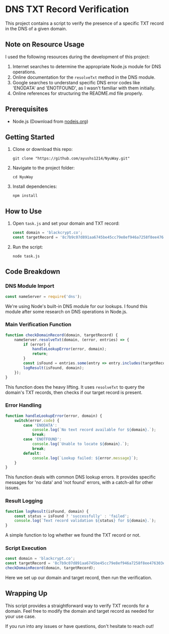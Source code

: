 # DNS TXT Record Verification

This project contains a script to verify the presence of a specific TXT record in the DNS of a given domain.

## Note on Resource Usage

I used the following resources during the development of this project:
1. Internet searches to determine the appropriate Node.js module for DNS operations.
2. Online documentation for the `resolveTxt` method in the DNS module.
3. Google searches to understand specific DNS error codes like 'ENODATA' and 'ENOTFOUND', as I wasn't familiar with them initially.
4. Online references for structuring the README.md file properly.


## Prerequisites

- Node.js (Download from [nodejs.org](https://nodejs.org/))

## Getting Started

1. Clone or download this repo:
    ```
    git clone "https://github.com/ayushs1214/NyuWay.git"
    ```

2. Navigate to the project folder:
   ```
   cd NyuWay
   ```
3. Install dependencies:
   ```
   npm install
   ```

## How to Use

1. Open `task.js` and set your domain and TXT record:

   ```javascript
   const domain = 'blackcrypt.co';
   const targetRecord = '8c7b9c07d891aa6745be45cc79e8ef946a7258f8ee476303e0e00d79befb0fe6';
   ```

2. Run the script:
   ```
   node task.js
   ```

## Code Breakdown

### DNS Module Import

```javascript
const nameServer = require('dns');
```

We're using Node's built-in DNS module for our lookups. I found this module after some research on DNS operations in Node.js.

### Main Verification Function

```javascript
function checkDomainRecord(domain, targetRecord) {
    nameServer.resolveTxt(domain, (error, entries) => {
        if (error) {
            handleLookupError(error, domain);
            return;
        }
        const isFound = entries.some(entry => entry.includes(targetRecord));
        logResult(isFound, domain);
    });
}
```

This function does the heavy lifting. It uses `resolveTxt` to query the domain's TXT records, then checks if our target record is present.

### Error Handling

```javascript
function handleLookupError(error, domain) {
    switch(error.code) {
        case 'ENODATA':
            console.log(`No text record available for ${domain}.`);
            break;
        case 'ENOTFOUND':
            console.log(`Unable to locate ${domain}.`);
            break;
        default:
            console.log(`Lookup failed: ${error.message}`);
    }
}
```

This function deals with common DNS lookup errors. It provides specific messages for 'no data' and 'not found' errors, with a catch-all for other issues.

### Result Logging

```javascript
function logResult(isFound, domain) {
    const status = isFound ? 'successfully' : 'failed';
    console.log(`Text record validation ${status} for ${domain}.`);
}
```

A simple function to log whether we found the TXT record or not.

### Script Execution

```javascript
const domain = 'blackcrypt.co';
const targetRecord = '8c7b9c07d891aa6745be45cc79e8ef946a7258f8ee476303e0e00d79befb0fe6';
checkDomainRecord(domain, targetRecord);
```

Here we set up our domain and target record, then run the verification.

## Wrapping Up

This script provides a straightforward way to verify TXT records for a domain. Feel free to modify the domain and target record as needed for your use case.

If you run into any issues or have questions, don't hesitate to reach out!
```